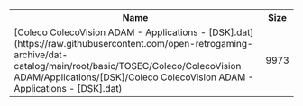 <table>
<tr><th>Name</th><th>Size</th></tr>
<tr><td>
[Coleco ColecoVision ADAM - Applications - [DSK].dat](https://raw.githubusercontent.com/open-retrogaming-archive/dat-catalog/main/root/basic/TOSEC/Coleco/ColecoVision ADAM/Applications/[DSK]/Coleco ColecoVision ADAM - Applications - [DSK].dat)
</td><td>9973</td></tr>
</table>
